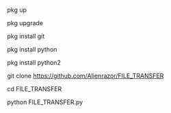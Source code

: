 pkg up 


pkg upgrade 


pkg install git


pkg install python 


pkg install python2


git clone https://github.com/Alienrazor/FILE_TRANSFER


cd FILE_TRANSFER


python FILE_TRANSFER.py
